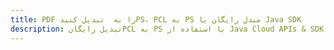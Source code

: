 ---title: PDF را به  تبدیل کنیدPS، PCL به PS مبدل رایگان یا Java SDKdescription: تبدیل رایگانPCL به PS با استفاده از Java Cloud APIs & SDK همچنین اسناد PDF را در Cloud ایجاد، ویرایش و رندر کنید.---
